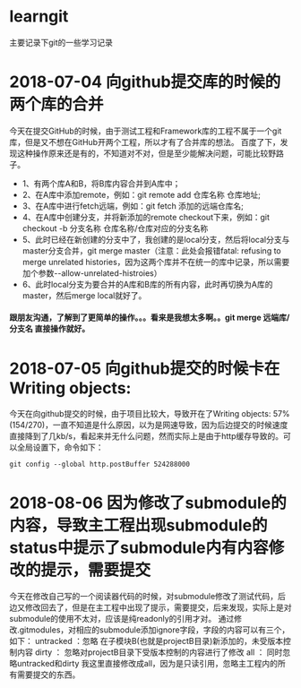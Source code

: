 # learngit
主要记录下git的一些学习记录

# 2018-07-04 向github提交库的时候的两个库的合并
  今天在提交GitHub的时候，由于测试工程和Framework库的工程不属于一个git库，但是又不想在GitHub开两个工程，所以才有了合并库的想法。
  百度了下，发现这种操作原来还是有的，不知道对不对，但是至少能解决问题，可能比较野路子。
  * 1、有两个库A和B，将B库内容合并到A库中；
  * 2、在A库中添加remote，例如：git remote add 仓库名称 仓库地址;
  * 3、在A库中进行fetch远端，例如：git fetch 添加的远端仓库名;
  * 4、在A库中创建分支，并将新添加的remote checkout下来，例如：git checkout -b 分支名称 仓库名称/仓库对应的分支名称
  * 5、此时已经在新创建的分支中了，我创建的是local分支，然后将local分支与master分支合并，git merge master（注意：此处会报错fatal: refusing to merge unrelated histories，因为这两个库并不在统一的库中记录，所以需要加个参数--allow-unrelated-histroies）
  * 6、此时local分支为要合并的A库和B库的所有内容，此时再切换为A库的master，然后merge local就好了。
  #### 跟朋友沟通，了解到了更简单的操作。。。看来是我想太多啊。。git merge 远端库/分支名 直接操作就好。
  
# 2018-07-05 向github提交的时候卡在Writing objects: 
  今天在向github提交的时候，由于项目比较大，导致开在了Writing objects:  57% (154/270)，一直不知道是什么原因，以为是网速导致，因为后边提交的时候速度直接降到了几kb/s，看起来并无什么问题，然而实际上是由于http缓存导致的。可以全局设置下，命令如下：
  ```git
  git config --global http.postBuffer 524288000
  ```
# 2018-08-06 因为修改了submodule的内容，导致主工程出现submodule的status中提示了submodule内有内容修改的提示，需要提交
  今天在修改自己写的一个阅读器代码的时候，对submodule修改了测试代码，后边又修改回去了，但是在主工程中出现了提示，需要提交，后来发现，实际上是对submodule的使用不太对，应该是纯readonly的引用才对。
  通过修改.gitmodules，对相应的submodule添加ignore字段，字段的内容可以有三个，如下：
  untracked ：忽略 在子模块B(也就是projectB目录)新添加的，未受版本控制内容
  dirty ： 忽略对projectB目录下受版本控制的内容进行了修改
  all ： 同时忽略untracked和dirty
  我这里直接修改成all，因为是只读引用，忽略主工程内的所有需要提交的东西。

